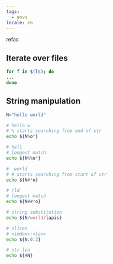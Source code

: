```yaml
---
tags:
  - envs
locale: en
---
```


refac

## Iterate over files

```bash
for f in $(ls); do
...
done
```

## String manipulation

```bash
N="hello world"

# hello w
# % starts searching from end of str
echo ${N%o*}

# hell
# longest match
echo ${N%%o*}

#  world
# # starts searching from start of str
echo ${N#*o}

# rld
# longest match
echo ${N##*o}

# string substitution
echo ${N/world/lapis}

# slices
# <index>:<len>
echo ${N:0:3}

# str len
echo ${#N}
```
